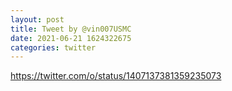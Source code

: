 ```yaml
--- 
layout: post 
title: Tweet by @vin007USMC 
date: 2021-06-21 1624322675 
categories: twitter 
--- 
```

https://twitter.com/o/status/1407137381359235073